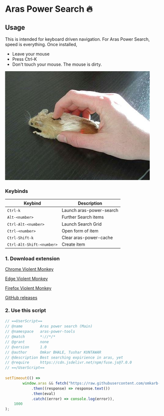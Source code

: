 # Aras Power Search 🔥

## Usage

This is intended for keyboard driven navigation. For Aras Power Search, speed is everything.
Once installed,
- Leave your mouse
- Press Ctrl-K
- Don't touch your mouse. The mouse is dirty.

![](./assets/pc_mouse.jpg)

### Keybinds



| Keybind                   | Description              |
| ------------------------- | ------------------------ |
| `Ctrl-k`                  | Launch aras-power-search |
| `Alt-<number>`            | Further Search items     |
| `Ctrl-Alt-<number>`       | Launch Search Grid       |
| `Ctrl-<number>`           | Open form of item        |
| `Ctrl-Shift-k`            | Clear aras-power-cache   |
| `Ctrl-Alt-Shift-<number>` | Create item              |

### 1. Download extension
[Chrome Violent Monkey](https://chromewebstore.google.com/detail/jinjaccalgkegednnccohejagnlnfdag)

[Edge Violent Monkey](https://microsoftedge.microsoft.com/addons/detail/violentmonkey/eeagobfjdenkkddmbclomhiblgggliao)

[Firefox Violent Monkey](https://addons.mozilla.org/en-US/firefox/addon/violentmonkey/)

[GitHub releases](https://github.com/violentmonkey/violentmonkey/releases)


### 2. Use this script
```js
// ==UserScript==
// @name        Aras power search (Main)
// @namespace   aras-power-tools
// @match       *://*/*
// @grant       none
// @version     1.0
// @author      Omkar BHALE, Tushar KUNTAWAR
// @description Best searching expirience in aras, yet
// @require     https://cdn.jsdelivr.net/npm/fuse.js@7.0.0
// ==/UserScript==

setTimeout(() =>
		window.aras && fetch("https://raw.githubusercontent.com/omkarb-sg/aras-power-search/main/output/compiled.js")
			.then((response) => response.text())
			.then(eval)
			.catch((error) => console.log(error)),
    1000
);
```
